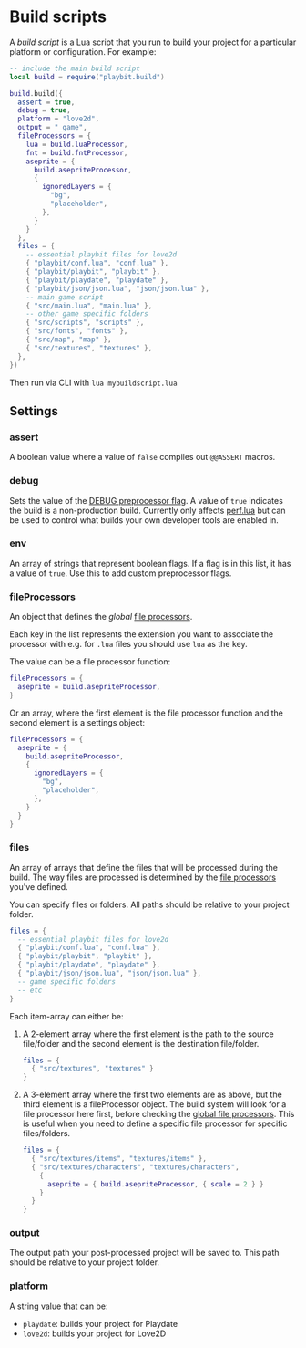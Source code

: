 # Build scripts
A _build script_ is a Lua script that you run to build your project for a particular platform or configuration. For example:

```lua
-- include the main build script
local build = require("playbit.build")

build.build({ 
  assert = true,
  debug = true,
  platform = "love2d",
  output = "_game",
  fileProcessors = {
    lua = build.luaProcessor,
    fnt = build.fntProcessor,
    aseprite = {
      build.asepriteProcessor,
      {
        ignoredLayers = {
          "bg",
          "placeholder",
        },
      }
    }
  },
  files = {
    -- essential playbit files for love2d
    { "playbit/conf.lua", "conf.lua" },
    { "playbit/playbit", "playbit" },
    { "playbit/playdate", "playdate" },
    { "playbit/json/json.lua", "json/json.lua" },
    -- main game script
    { "src/main.lua", "main.lua" },
    -- other game specific folders
    { "src/scripts", "scripts" },
    { "src/fonts", "fonts" },
    { "src/map", "map" },
    { "src/textures", "textures" },
  },
})
```

Then run via CLI with `lua mybuildscript.lua`

## Settings

### assert
A boolean value where a value of `false` compiles out `@@ASSERT` macros.

### debug
Sets the value of the [DEBUG preprocessor flag](core-concepts.md#debug). A value of `true` indicates the build is a non-production build. Currently only affects [perf.lua](/playbit/perf.lua) but can be used to control what builds your own developer tools are enabled in.

### env
An array of strings that represent boolean flags. If a flag is in this list, it has a value of `true`. Use this to add custom preprocessor flags.

### fileProcessors
An object that defines the _global_ [file processors](file-processors.md).

Each key in the list represents the extension you want to associate the processor with e.g. for `.lua` files you should use `lua` as the key.

The value can be a file processor function:

```lua
fileProcessors = {
  aseprite = build.asepriteProcessor,
}
```

Or an array, where the first element is the file processor function and the second element is a settings object:

```lua
fileProcessors = {
  aseprite = {
    build.asepriteProcessor,
    {
      ignoredLayers = {
        "bg",
        "placeholder",
      },
    }
  }
}
```

### files
An array of arrays that define the files that will be processed during the build. The way files are processed is determined by the [file processors](#fileprocessors) you've defined.

You can specify files or folders. All paths should be relative to your project folder.

```lua
files = {
  -- essential playbit files for love2d
  { "playbit/conf.lua", "conf.lua" },
  { "playbit/playbit", "playbit" },
  { "playbit/playdate", "playdate" },
  { "playbit/json/json.lua", "json/json.lua" },
  -- game specific folders
  -- etc
}
```

Each item-array can either be:

1. A 2-element array where the first element is the path to the source file/folder and the second element is the destination file/folder.
    ```lua
    files = {
      { "src/textures", "textures" }
    }
    ``` 
2. A 3-element array where the first two elements are as above, but the third element is a fileProcessor object. The build system will look for a file processor here first, before checking the [global file processors](#fileprocessors). This is useful when you need to define a specific file processor for specific files/folders. 
    ```lua
    files = {
      { "src/textures/items", "textures/items" },
      { "src/textures/characters", "textures/characters", 
        {
          aseprite = { build.asepriteProcessor, { scale = 2 } }
        }
      }
    }
    ```

### output
The output path your post-processed project will be saved to. This path should be relative to your project folder.

### platform
A string value that can be:
- `playdate`: builds your project for Playdate
- `love2d`: builds your project for Love2D

